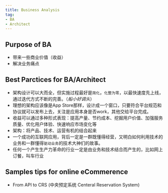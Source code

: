 ```yaml
---
title: Business Analysis
tag:
- BA
- Architect
---
```



## Purpose of BA
- 带来一些商业价值（收益）
- 解决业务痛点

## Best Parctices for BA/Architect
- 架构设计可以大而全，但实施过程最好是`简化`，`化整为零`，以最快速度先上线，通过迭代方式不断的完善。（_船小好调头_）
- 理想的架构应该像是App Store那样，设计成一个窗口，只要符合平台规范和协议就可以发布上去，关注是应用本身是否work，其他交给平台完成。
- 收益可以通过多种形式表现：提高产量、节约成本、挖掘用户价值、加强服务质量、优化用户体验、快速响应市场变化等
- 架构：将产品、技术、运营有机的结合起来
- 一个成功的互联网应用，背后一定是一群既懂得经营，又明白如何利用技术的业务和一群懂得`驱动业务`的技术大神们的故事。
- 任何一个产生生产力革命的行业一定是由业务和技术结合而产生的，比如网上订餐，叫车行业

## Samples tips for online eCommerence
- From API to CRS (中央预定系统 Centeral Reservation System)
